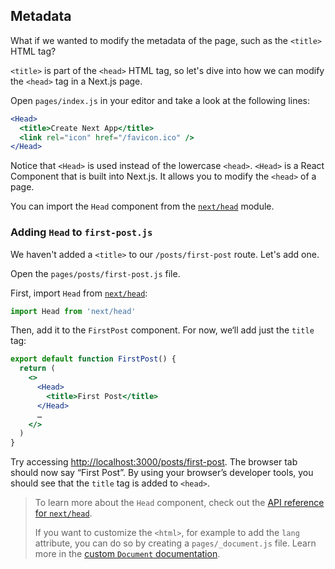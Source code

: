 ## Metadata

What if we wanted to modify the metadata of the page, such as the `<title>` HTML tag?

`<title>` is part of the `<head>` HTML tag, so let's dive into how we can modify the `<head>` tag in a Next.js page.

Open `pages/index.js` in your editor and take a look at the following lines:

```jsx
<Head>
  <title>Create Next App</title>
  <link rel="icon" href="/favicon.ico" />
</Head>
```

Notice that `<Head>` is used instead of the lowercase `<head>`. `<Head>` is a React Component that is built into Next.js. It allows you to modify the `<head>` of a page.

You can import the `Head` component from the [`next/head`](https://www.nextjs.cn/docs/api-reference/next/head) module.

### Adding `Head` to `first-post.js`

We haven't added a `<title>` to our `/posts/first-post` route. Let's add one.

Open the `pages/posts/first-post.js` file.

First, import `Head` from [`next/head`](https://www.nextjs.cn/docs/api-reference/next/head):

```js
import Head from 'next/head'
```

Then, add it to the `FirstPost` component. For now, we‘ll add just the `title` tag:

```jsx
export default function FirstPost() {
  return (
    <>
      <Head>
        <title>First Post</title>
      </Head>
      …
    </>
  )
}
```

Try accessing [http://localhost:3000/posts/first-post](http://localhost:3000/posts/first-post). The browser tab should now say “First Post”. By using your browser’s developer tools, you should see that the `title` tag is added to `<head>`.

> To learn more about the `Head` component, check out the [API reference for `next/head`](https://www.nextjs.cn/docs/api-reference/next/head).
>
> If you want to customize the `<html>`, for example to add the `lang` attribute, you can do so by creating a `pages/_document.js` file. Learn more in the [custom `Document` documentation](https://www.nextjs.cn/docs/advanced-features/custom-document).